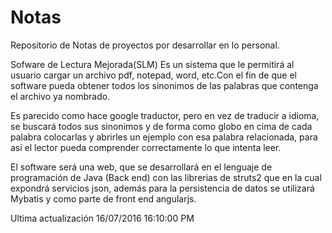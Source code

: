 # Notas
Repositorio de Notas de proyectos por desarrollar en lo personal.

Sofware de Lectura Mejorada(SLM)
Es un sistema que le permitirá al usuario cargar un archivo pdf, notepad, word, etc.Con el fin de que el software pueda obtener todos los sinonimos de las palabras que contenga el archivo ya nombrado.

Es parecido como hace google traductor, pero en vez de traducir a idioma, se buscará todos sus sinonimos y de forma como globo en cima de cada palabra colocarlas y abrirles un ejemplo con esa palabra relacionada, para así el lector pueda comprender correctamente lo que intenta leer.

El software será una web, que se desarrollará en el lenguaje de programación de Java (Back end) con las librerias de struts2 que en la cual expondrá servicios json, además para la persistencia de datos se utilizará Mybatis y como parte de front end angularjs.

Ultima actualización 16/07/2016 16:10:00 PM
